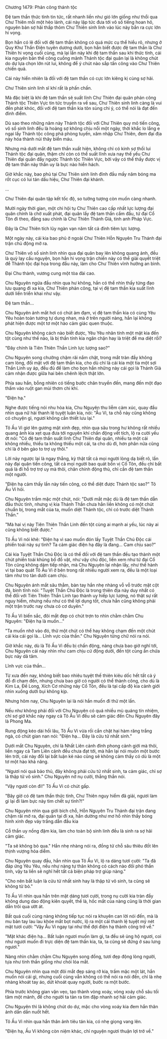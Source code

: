 




Chương 1479: Phản công thánh tộc


Đệ tam thần thức tỉnh tin tức, rất nhanh liền như gió lớn giống như thổi qua Chư Thiên mỗi một hẻo lánh, cái này lập tức đưa tới vô số tiếng hoan hô, nguyên bản sợ hãi thấp thỏm Chư Thiên sinh linh vào lúc này bắn ra cực lớn hi vọng.

Bọn hắn có lẽ đối với đệ tam thần không có quá mức cụ thể hiểu rõ, nhưng ở Quy Khư Thần Điện tuyên dương dưới, bọn hắn biết được đệ tam thần là Chư Thiên hi vọng cuối cùng, mà lại lần này khi đệ tam thần sau khi thức tỉnh, cái kia nguyên bản thế công cuồng mãnh Thánh tộc đại quân lại là không chút do dự lựa chọn lớn rút lui, không để ý chút nào sắp tấn công vào Chư Thiên chiến quả.

Cái này hiển nhiên là đối với đệ tam thần có cực lớn kiêng kị cùng sợ hãi.

Chư Thiên sinh linh sĩ khí rất là phấn chấn.

Mà đặc biệt là khi đệ tam thần sẽ suất lĩnh Chư Thiên đại quân phản công Thánh tộc Thiên Vực tin tức truyền ra về sau, Chư Thiên sinh linh càng là vui đến phát khóc, đối với đệ tam thần kia tôn sùng chi ý, có thể nói là đạt đến đỉnh điểm.

Dù sao theo những năm này Thánh tộc đối với Chư Thiên quy mô tiến công, vô số sinh linh đều là hoảng sợ không chịu nổi một ngày, thời khắc lo lắng e ngại lấy Thánh tộc công phá phòng tuyến, xâm nhập Chư Thiên, đem đại địa này hóa thành núi thây biển máu.

Nhưng mà dưới mắt đệ tam thần xuất hiện, không chỉ có kinh sợ thối lui Thánh tộc đại quân, thậm chí còn có thể suất lĩnh xưa nay thế yếu Chư Thiên đại quân đẩy ngược Thánh tộc Thiên Vực, bởi vậy có thể thấy được vị đệ tam thần này thần uy là bực nào hiển hách.

Giờ khắc này, bao phủ tại Chư Thiên sinh linh đỉnh đầu mấy năm bóng ma rốt cục có lui tán dấu hiệu, Chư Thiên đại khánh.

...

Chư Thiên đại quân tập kết tốc độ, so tưởng tượng còn muốn càng nhanh.

Mười ngày thời gian, một chi hội tụ Chư Thiên cao cấp nhất lực lượng đại quân chính là chờ xuất phát, đại quân lấy đệ tam thần cầm đầu, tứ đại Cổ Tôn đi theo, đằng sau chính là Chư Thiên Thánh Giả, tinh anh Pháp Vực.

Đây là Chư Thiên tích lũy ngàn vạn năm tất cả đỉnh tiêm lực lượng.

Một ngày này, cái kia bao phủ ở ngoài Chư Thiên Hỗn Nguyên Tru Thánh đại trận chủ động mở ra.

Chư Thiên vô số sinh linh nhìn qua đại quân bay lên không quang ảnh, đều là quỳ lạy cầu nguyện, bọn hắn hi vọng trận chiến này có thể giải quyết triệt để Thánh tộc đại họa trong đầu này, làm cho Chư Thiên vĩnh hưởng an bình.

Đại Chu thành, vương cung một tòa đài cao.

Chu Nguyên ngửa đầu nhìn qua hư không, hắn có thể nhìn thấy từng đạo lưu quang đi xa kia, Chư Thiên phản công, tại vị đệ tam thần kia suất lĩnh dưới liền triển khai như vậy.

Đệ tam thần...

Chu Nguyên ánh mắt hơi có chút ảm đạm, vị đệ tam thần kia có cùng Yêu Yêu hoàn toàn tương tự dung nhan, mà ở trên người nàng, hắn lại không phát hiện được một tơ một hào cảm giác quen thuộc.

Chu Nguyên không cách nào biết được, Yêu Yêu nhân tính một mặt kia đến tột cùng như thế nào, là bị thần tính kia ngăn chặn hay là triệt để ma diệt rồi?

"Đây chính là Tiên Thiên Thần Linh lực lượng sao?"

Chu Nguyên song chưởng chậm rãi nắm chặt, trong mắt tràn đầy không cam lòng, đối mặt với đệ tam thần kia, cho dù chỉ là cái kia một tia một sợi Thần Linh uy áp, đều đủ để làm cho bọn hắn những này cái gọi là Thánh Giả cảm nhận được giữa hai bên chênh lệch thật lớn.

Phía sau hắn, bỗng nhiên có tiếng bước chân truyền đến, mang đến một đạo thấm vào ruột gan mùi thơm chi khí.

"Điện hạ."

Nghe được tiếng nói nhu hòa kia, Chu Nguyên thu liễm cảm xúc, quay đầu nhìn qua nữ hài thanh lệ tuyệt luân kia, nói: "Ấu Vi, ta chỗ này cũng không có chuyện gì, ngươi không cần thiết lưu lại."

Tô Ấu Vi giơ lên gương mặt xinh đẹp, nhìn qua sâu trong hư không rất nhiều quang ảnh kia xẹt qua đưa tới nguyên khí chấn động vết tích, lộ ra cười yếu ớt nói: "Có đệ tam thần suất lĩnh Chư Thiên đại quân, nhiều ta một cái không nhiều, thiếu ta không thiếu một cái, ta cho dù đi, hơn phân nửa cũng chỉ là ở bên gào to trợ uy thôi."

Lời này ngược lại là ngay thẳng, kỳ thật tất cả mọi người lòng dạ biết rõ, lần này đại quân tiến công, tất cả mọi người bao quát bốn vị Cổ Tôn, đều chỉ bất quá là đi hỗ trợ trợ uy mà thôi, chân chính động thủ, chỉ cần đệ tam thần một người.

"Điện hạ cảm thấy lần này tiến công, có thể diệt được Thánh tộc sao?" Tô Ấu Vi hỏi.

Chu Nguyên trầm mặc một chút, nói: "Dưới mắt mặc dù là đệ tam thần dẫn đầu thức tỉnh, nhưng vị kia Thánh Thần chưa hẳn liền không có một chút chuẩn bị, trong mắt của ta, muốn diệt Thánh tộc, chỉ có trước diệt Thánh Thần."

"Mà hai vị này Tiên Thiên Thần Linh đến tột cùng ai mạnh ai yếu, lúc này ai cũng không biết được."

Tô Ấu Vi nói khẽ: "Điện hạ vì sao muốn đón lấy Tuyệt Thần Chú Độc cái phiền toái này sự tình? Ta cảm giác điện hạ đây là đang... Cam chịu sao?"

Cái kia Tuyệt Thần Chú Độc là có thể đối với đệ tam thần đều tạo thành một chút phiền toái khủng bố đồ vật, như vậy chú độc, liền xem như tứ đại Cổ Tôn cũng không dám tiếp nhận, mà Chu Nguyên lại nhận lấy, như thế hành vi tại bao quát Tô Ấu Vi ở bên trong rất nhiều người xem ra, đều là một loại tâm như tro tàn dưới cam chịu.

Chu Nguyên ánh mắt sâu thẳm, bàn tay hắn nhẹ nhàng vỗ vỗ trước mặt cột đá, bình tĩnh nói: "Tuyệt Thần Chú Độc là trong thiên địa này duy nhất có thể đối với Tiên Thiên Thần Linh tạo thành uy hiếp lực lượng, nó thật sự rất nguy hiểm, nhưng nếu như có thể lợi dụng tốt, chưa hẳn cũng không phải một trận trước nay chưa có cơ duyên."

Tô Ấu Vi biến sắc, đôi mắt đẹp có chút trợn to nhìn chằm chằm Chu Nguyên: "Điện hạ là muốn..."

"Ta muốn nhờ vào đó, thử một chút có thể hay không chạm đến một chút cái kia cái gọi là... Lĩnh vực của thần." Chu Nguyên từng chữ nói ra nói.

Giờ khắc này, dù là Tô Ấu Vi đều bị chấn động, nàng chưa bao giờ nghĩ tới, Chu Nguyên cái này nhìn như cam chịu cử động dưới, đến tột cùng ẩn chứa bực này dã tâm.

Lĩnh vực của thần...

Từ xưa đến nay, không biết bao nhiêu tuyệt thế thiên kiêu dốc hết tất cả ý đồ đi chạm đến, nhưng chưa bao giờ có người có thể thành công, cho dù là Kim La, Đế Long, Xích Cơ những này Cổ Tôn, đều là tại cấp độ kia cảnh giới nhìn xuống dưới bụi không kịp.

Nhưng hôm nay, Chu Nguyên lại là nói hắn muốn đi thử một lần.

Nếu như không phải đối với Chu Nguyên có quá nhiều mù quáng tín nhiệm, chỉ sợ giờ khắc này ngay cả Tô Ấu Vi đều sẽ cảm giác đến Chu Nguyên đây là Phong Ma.

Rung động kéo dài hồi lâu, Tô Ấu Vi vừa rồi cắn chặt hai hàm răng trắng ngà, có chút gian nan nói: "Điện hạ... Đây là cửu tử nhất sinh."

Dưới mắt Chu Nguyên, chỉ là Nhất Liên cảnh đỉnh phong cảnh giới mà thôi, liền ngay cả Tam Liên cảnh đều chưa đạt tới, mà hắn lại nói muốn một bước lên trời, cái này đổi lại bất luận kẻ nào cũng sẽ không cảm thấy có dù là một tơ một hào khả năng.

"Ngươi nói quá bảo thủ, đây không phải cửu tử nhất sinh, ta cảm giác, chỉ sợ là thập tử vô sinh." Chu Nguyên nở nụ cười, thẳng thắn nói.

"Vậy ngươi còn đi!" Tô Ấu Vi có chút gấp.

"Bây giờ có đệ tam thần thức tỉnh, Chư Thiên nguy hiểm đã giải, ngươi làm gì lại đi làm bực này tìm chết sự tình?!"

Chu Nguyên nhìn qua giới bích chỗ, Hỗn Nguyên Tru Thánh đại trận đang chậm rãi mở ra, đại quân tại đi xa, hắn dường như mơ hồ nhìn thấy bóng hình xinh đẹp váy trắng.dẫn đầu kia

Cỗ thần uy nồng đậm kia, làm cho toàn bộ sinh linh đều là sinh ra sợ hãi cảm giác.

"Ta sẽ không bỏ qua." Hắn nhẹ nhàng nói ra, đồng tử chỗ sâu thiêu đốt lên thịnh vượng hỏa diễm.

Chu Nguyên quay đầu, hắn nhìn qua Tô Ấu Vi, lộ ra dáng tươi cười: "Ta đã đáp ứng Yêu Yêu, nếu như nàng tự thân không có cách nào đối phó thần tính, vậy ta liền sẽ nghĩ hết tất cả biện pháp trợ giúp nàng."

"Cho nên bất luận là cửu tử nhất sinh hay là thập tử vô sinh, ta cũng sẽ không từ bỏ."

Tô Ấu Vi nhìn qua hắn trên mặt dáng tươi cười, trong nụ cười kia tràn đầy không dung dao động kiên quyết, thế là, hốc mắt của nàng cũng là thời gian dần trôi qua ướt át.

Bất quá cuối cùng nàng không tiếp tục nói ra khuyên can lời nói đến, mà là mu bàn tay lau lau khóe mắt bọt nước, lộ ra một cái thanh lệ tuyệt mỹ nét mặt tươi cười: "Vậy Ấu Vi ngay tại như thế đợi điện hạ thành công trở về."

"Mặt khác điện hạ... Bất luận ngươi muốn làm gì, ta đều sẽ ủng hộ ngươi, coi như ngươi muốn đi trực diện đệ tam thần kia, ta, ta cũng sẽ đứng ở sau lưng ngươi."

Nàng nhìn chằm chằm Chu Nguyên song đồng, tươi đẹp động lòng người, tựa như tinh thần giống như chói lóa mắt.

Chu Nguyên nhìn qua một đôi mắt đẹp sáng rỡ kia, trầm mặc một lát, hắn muốn nói cái gì, nhưng cuối cùng vẫn không có thể nói ra nói đến, chỉ là nhẹ nhàng khoát tay áo, dứt khoát quay người, bước ra một bước.

Phía trước không gian vặn vẹo, tạo thành vòng xoáy, vòng xoáy chỗ sâu tối tăm một mảnh, để cho người ta tản ra tim đập nhanh sợ hãi cảm giác.

Chu Nguyên thì là không chút do dự, mặc cho vòng xoáy kia đem hắn thân ảnh dần dần nuốt hết.

Tô Ấu Vi nhìn qua hắn thân ảnh tiêu tán kia, có nhẹ giọng vang lên.

"Điện hạ, Ấu Vi không còn niệm khác, chỉ nguyện ngươi thuận lợi trở về."




